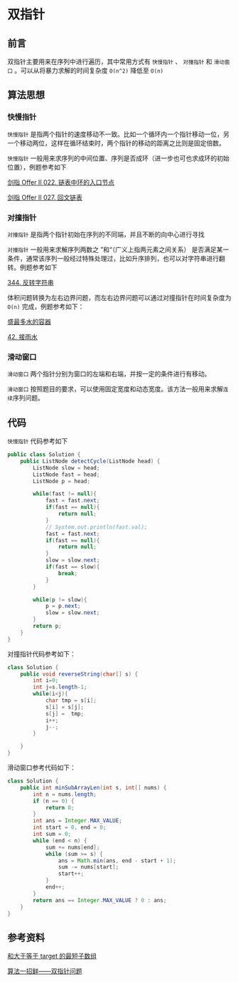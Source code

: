 # 双指针


## 前言

双指针主要用来在序列中进行遍历，其中常用方式有 `快慢指针` 、 `对撞指针` 和 `滑动窗口` 。可以从将暴力求解的时间复杂度 `O(n^2)` 降低至 `O(n)` 

## 算法思想

### 快慢指针

`快慢指针` 是指两个指针的速度移动不一致。比如一个循环内一个指针移动一位，另一个移动两位，这样在循环结束时，两个指针的移动的距离之比则是固定倍数。

`快慢指针` 一般用来求序列的中间位置、序列是否成环（进一步也可也求成环的初始位置），例题参考如下

[剑指 Offer II 022. 链表中环的入口节点](https://leetcode-cn.com/problems/c32eOV/)

[剑指 Offer II 027. 回文链表](https://leetcode-cn.com/problems/aMhZSa/)

### 对撞指针

`对撞指针` 是指两个指针初始在序列的不同端，并且不断的向中心进行寻找

`对撞指针` 一般用来求解序列两数之 ”和“（广义上指两元素之间关系） 是否满足某一条件，通常该序列一般经过特殊处理过，比如升序排列，也可以对字符串进行翻转。例题参考如下

[344. 反转字符串](https://leetcode-cn.com/problems/reverse-string/)

体积问题转换为左右边界问题，而左右边界问题可以通过对撞指针在时间复杂度为 `O(n)` 完成，例题参考如下：

[ 盛最多水的容器](https://leetcode-cn.com/problems/container-with-most-water/) 

[42. 接雨水](https://leetcode.cn/problems/trapping-rain-water/) 

### 滑动窗口

`滑动窗口` 两个指针分别为窗口的左端和右端，并按一定的条件进行有移动。

`滑动窗口` 按照题目的要求，可以使用固定宽度和动态宽度。该方法一般用来求解`连续`序列问题。

## 代码

`快慢指针` 代码参考如下

```java
public class Solution {
    public ListNode detectCycle(ListNode head) {
        ListNode slow = head;
        ListNode fast = head;
        ListNode p = head;

        while(fast != null){
            fast = fast.next;
            if(fast == null){
                return null;
            }
            // System.out.println(fast.val);
            fast = fast.next;
            if(fast == null){
                return null;
            }
            slow = slow.next;
            if(fast == slow){
                break;
            }
        }

        while(p != slow){
            p = p.next;
            slow = slow.next;
        }
        return p;      
    }
}
```

对撞指针代码参考如下：

```java
class Solution {
    public void reverseString(char[] s) {
        int i=0;
        int j=s.length-1;
        while(i<j){
            char tmp = s[i];
            s[i] = s[j];
            s[j] =  tmp;
            i++;
            j--; 
        }

    }
}
```

滑动窗口参考代码如下：

```java
class Solution {
    public int minSubArrayLen(int s, int[] nums) {
        int n = nums.length;
        if (n == 0) {
            return 0;
        }
        int ans = Integer.MAX_VALUE;
        int start = 0, end = 0;
        int sum = 0;
        while (end < n) {
            sum += nums[end];
            while (sum >= s) {
                ans = Math.min(ans, end - start + 1);
                sum -= nums[start];
                start++;
            }
            end++;
        }
        return ans == Integer.MAX_VALUE ? 0 : ans;
    }
}
```

## 参考资料

[和大于等于 target 的最短子数组](https://leetcode-cn.com/problems/2VG8Kg/solution/he-da-yu-deng-yu-target-de-zui-duan-zi-s-ixef/)

[算法一招鲜——双指针问题](https://zhuanlan.zhihu.com/p/71643340)


